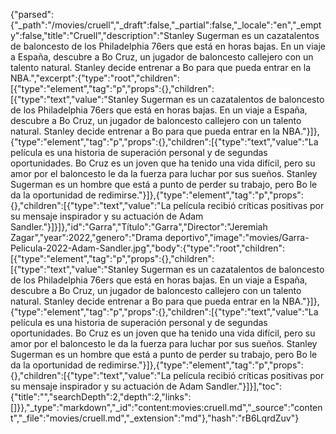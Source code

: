 {"parsed":{"_path":"/movies/cruell","_draft":false,"_partial":false,"_locale":"en","_empty":false,"title":"Cruell","description":"Stanley Sugerman es un cazatalentos de baloncesto de los Philadelphia 76ers que está en horas bajas. En un viaje a España, descubre a Bo Cruz, un jugador de baloncesto callejero con un talento natural. Stanley decide entrenar a Bo para que pueda entrar en la NBA.","excerpt":{"type":"root","children":[{"type":"element","tag":"p","props":{},"children":[{"type":"text","value":"Stanley Sugerman es un cazatalentos de baloncesto de los Philadelphia 76ers que está en horas bajas. En un viaje a España, descubre a Bo Cruz, un jugador de baloncesto callejero con un talento natural. Stanley decide entrenar a Bo para que pueda entrar en la NBA."}]},{"type":"element","tag":"p","props":{},"children":[{"type":"text","value":"La película es una historia de superación personal y de segundas oportunidades. Bo Cruz es un joven que ha tenido una vida difícil, pero su amor por el baloncesto le da la fuerza para luchar por sus sueños. Stanley Sugerman es un hombre que está a punto de perder su trabajo, pero Bo le da la oportunidad de redimirse."}]},{"type":"element","tag":"p","props":{},"children":[{"type":"text","value":"La película recibió críticas positivas por su mensaje inspirador y su actuación de Adam Sandler."}]}]},"id":"Garra","Título":"Garra","Director":"Jeremiah Zagar","year":2022,"genero":"Drama deportivo","image":"movies/Garra-Pelicula-2022-Adam-Sandler.jpg","body":{"type":"root","children":[{"type":"element","tag":"p","props":{},"children":[{"type":"text","value":"Stanley Sugerman es un cazatalentos de baloncesto de los Philadelphia 76ers que está en horas bajas. En un viaje a España, descubre a Bo Cruz, un jugador de baloncesto callejero con un talento natural. Stanley decide entrenar a Bo para que pueda entrar en la NBA."}]},{"type":"element","tag":"p","props":{},"children":[{"type":"text","value":"La película es una historia de superación personal y de segundas oportunidades. Bo Cruz es un joven que ha tenido una vida difícil, pero su amor por el baloncesto le da la fuerza para luchar por sus sueños. Stanley Sugerman es un hombre que está a punto de perder su trabajo, pero Bo le da la oportunidad de redimirse."}]},{"type":"element","tag":"p","props":{},"children":[{"type":"text","value":"La película recibió críticas positivas por su mensaje inspirador y su actuación de Adam Sandler."}]}],"toc":{"title":"","searchDepth":2,"depth":2,"links":[]}},"_type":"markdown","_id":"content:movies:cruell.md","_source":"content","_file":"movies/cruell.md","_extension":"md"},"hash":"rB6LqrdZuv"}